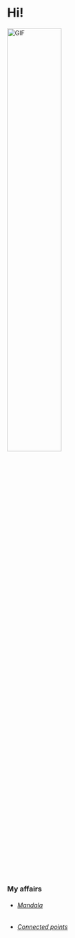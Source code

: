 # Hi!

<div style="align: center;">
    <img src="https://media.giphy.com/media/3oEduZHK9DOK3jXhlK/giphy.gif" width="50%" alt="GIF">
</div>




### My affairs
  - ###### [Mandala](https://rw610.github.io/mandala/)
  - ###### [Connected points](https://rw610.github.io/canvas/)
